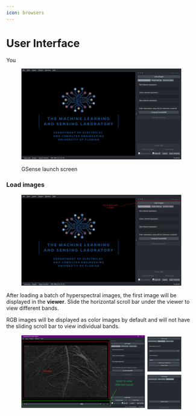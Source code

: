```yaml
---
icon: browsers
---
```


# User Interface

You&#x20;

<figure><img src="../../.gitbook/assets/image (16).png" alt=""><figcaption><p>GSense launch screen</p></figcaption></figure>

### Load images

<figure><img src="../../.gitbook/assets/image (19).png" alt=""><figcaption></figcaption></figure>



After loading a batch of hyperspectral images, the first image will be displayed in the **viewer**. Slide the horizontal scroll bar under the viewer to view different bands.

RGB images will be displayed as color images by default and will not have the sliding scroll bar to view individual bands.

<figure><img src="../../.gitbook/assets/Untitled.png" alt=""><figcaption></figcaption></figure>

